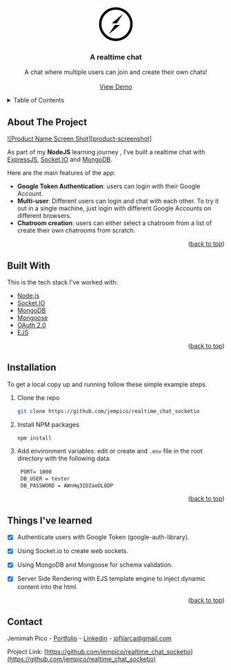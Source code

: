 <div id="top"></div>

<!-- PROJECT LOGO -->
<br />
<div align="center">
  <a href="https://github.com/jempico/realtime_chat_socketio">
    <img src="public/images/socket-io.png" alt="Logo" width="80" height="80">
  </a>

  <h3 align="center">A realtime chat</h3>

  <p align="center">
    A chat where multiple users can join and create their own chats!
    <br />
    <br />
    <a href="https://jempico.com">View Demo</a>
  </p>
</div>



<!-- TABLE OF CONTENTS -->
<details>
  <summary>Table of Contents</summary>
  <ol>
    <li><a href="#about-the-project">About The Project</a></li>
    <li><a href="#built-with">Built With</a></li>
    <li><a href="#installation">Installation</a></li>
    <li><a href="#things-ive-learned">Things I've Learned</a></li>
    <li><a href="#contact">Contact</a></li>
  </ol>
</details>



<!-- ABOUT THE PROJECT -->
## About The Project

[![Product Name Screen Shot][product-screenshot]](https://example.com)

As part of my <b>NodeJS</b> learning journey , I've built a realtime chat with <a href="https://expressjs.com/">ExpressJS</a>, <a href="https://socket.io/">Socket.IO</a> and <a href="https://www.mongodb.com/">MongoDB</a>.

Here are the main features of the app:
* <b>Google Token Authentication</b>: users can login with their Google Account.
* <b>Multi-user</b>: Different users can login and chat with each other. To try it out in a single machine, just login with different Google Accounts on different browsers.
* <b>Chatroom creation</b>: users can either select a chatroom from a list of create their own chatrooms from scratch.

<p align="right">(<a href="#top">back to top</a>)</p>



## Built With

This is the tech stack I've worked with:

* [Node.js](https://nodejs.dev/)
* [Socket.IO](https://socket.io/)
* [MongoDB](https://www.mongodb.com/)
* [Mongoose](https://mongoosejs.com/)
* [OAuth 2.0](https://developers.google.com/identity/protocols/oauth2)
* [EJS](https://ejs.co/)


<p align="right">(<a href="#top">back to top</a>)</p>



<!-- GETTING STARTED -->
## Installation

To get a local copy up and running follow these simple example steps.

1. Clone the repo
   ```sh
   git clone https://github.com/jempico/realtime_chat_socketio
   ```
3. Install NPM packages
   ```sh
   npm install
   ```
4. Add environment variables: edit or create and `.env` file in the root directory with the following data: 
   ```
    PORT= 1000
    DB_USER = tester
    DB_PASSWORD = AWnHq3IDZaeDL8DP
   ```

<p align="right">(<a href="#top">back to top</a>)</p>


<!-- ROADMAP -->
## Things I've learned

- [x] Authenticate users with Google Token (google-auth-library).
- [x] Using Socket.io to create web sockets.
- [x] Using MongoDB and Mongoose for schema validation.
- [x] Server Side Rendering with EJS template engine to inject dynamic content into the html.


<p align="right">(<a href="#top">back to top</a>)</p>




<!-- CONTACT -->
## Contact

Jemimah Pico - [Portfolio](https://jempico.com) - [Linkedin](http://linkedin.com/in/jempico) - jpfilarca@gmail.com 

Project Link: [https://github.com/jempico/realtime_chat_socketio](https://github.com/jempico/realtime_chat_socketio)